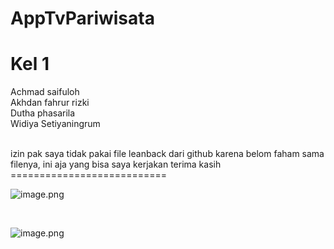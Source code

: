 # AppTvPariwisata

Kel 1
===========================
Achmad saifuloh <br>
Akhdan fahrur rizki <br>
Dutha phasarila <br>
Widiya Setiyaningrum <br>

<br>
izin pak saya tidak pakai file leanback dari github karena belom faham sama filenya, ini aja yang bisa saya kerjakan terima kasih
===========================
<br>

![image.png]( {https://drive.google.com/file/d/1auZUmwvx234yXn-tR7WwVENUm4KBNmHH/view?usp=drive_link} )

<br>

![image.png]( {https://drive.google.com/file/d/1zUlyNuu70aEw4gXmzE5xLe6zMBxwA_hW/view?usp=drive_link} )
